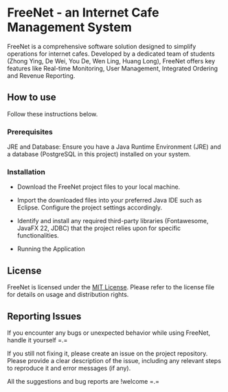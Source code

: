 # FreeNet - an Internet Cafe Management System

FreeNet is a comprehensive software solution designed to simplify operations for internet cafes. Developed by a dedicated team of students (Zhong Ying, De Wei, You De, Wen Ling, Huang Long), FreeNet offers key features like Real-time Monitoring, User Management, Integrated Ordering and Revenue Reporting.

## How to use

Follow these instructions below.

### Prerequisites

JRE and Database: Ensure you have a Java Runtime Environment (JRE) and a database (PostgreSQL in this project) installed on your system.

### Installation

- Download the FreeNet project files to your local machine.

- Import the downloaded files into your preferred Java IDE such as Eclipse. Configure the project settings accordingly.

- Identify and install any required third-party libraries (Fontawesome, JavaFX 22, JDBC) that the project relies upon for specific functionalities.

- Running the Application

## License

FreeNet is licensed under the [MIT License](https://facebook.com). Please refer to the license file for details on usage and distribution rights.

## Reporting Issues

If you encounter any bugs or unexpected behavior while using FreeNet, handle it yourself =.=

If you still not fixing it, please create an issue on the project repository. Please provide a clear description of the issue, including any relevant steps to reproduce it and error messages (if any).

All the suggestions and bug reports are !welcome =.=
